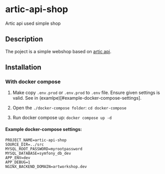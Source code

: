 # artic-api-shop

Artic api used simple shop

## Description

The poject is a simple webshop based on [artic api](https://api.artic.edu/docs/).


## Installation

### With docker compose

1) Make copy `.env.prod` or `.env.prod` to `.env` file.
Ensure given settings is valid. See in (examlpe)[#example-docker-compose-settings].

2) Open the `./docker-compose folder`:
```cd docker-compose```

3) Run docker compose up:
```docker compose up -d```

#### Example docker-compose settings:

```
PROJECT_NAME=artic-api-shop
SOURCE_DIR=../src
MYSQL_ROOT_PASSWORD=myrootpassword
MYSQL_DATABASE=symfony_db_dev
APP_ENV=dev
APP_DEBUG=1
NGINX_BACKEND_DOMAIN=artworkshop.dev
```